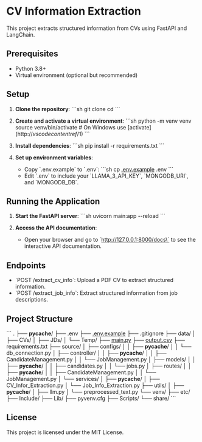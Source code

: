 # CV Information Extraction

This project extracts structured information from CVs using FastAPI and LangChain.

## Prerequisites

- Python 3.8+
- Virtual environment (optional but recommended)

## Setup

1. **Clone the repository**:
    \`\`\`sh
    git clone <repository-url>
    cd <repository-directory>
    \`\`\`

2. **Create and activate a virtual environment**:
    \`\`\`sh
    python -m venv venv
    source venv/bin/activate  # On Windows use \[activate](http://_vscodecontentref_/1)
    \`\`\`

3. **Install dependencies**:
    \`\`\`sh
    pip install -r requirements.txt
    \`\`\`

4. **Set up environment variables**:
    - Copy \`.env.example\` to \`.env\`:
        \`\`\`sh
        cp [.env.example](http://_vscodecontentref_/2) .env
        \`\`\`
    - Edit \`.env\` to include your \`LLAMA_3_API_KEY\`, \`MONGODB_URI\`, and \`MONGODB_DB\`.

## Running the Application

1. **Start the FastAPI server**:
    \`\`\`sh
    uvicorn main:app --reload
    \`\`\`

2. **Access the API documentation**:
    - Open your browser and go to \`http://127.0.0.1:8000/docs\` to see the interactive API documentation.

## Endpoints

- \`POST /extract_cv_info\`: Upload a PDF CV to extract structured information.
- \`POST /extract_job_info\`: Extract structured information from job descriptions.

## Project Structure

\`\`\`
.
├── __pycache__/
├── .env
├── [.env.example](http://_vscodecontentref_/3)
├── .gitignore
├── data/
│   ├── CVs/
│   ├── JDs/
│   └── Temp/
├── [main.py](http://_vscodecontentref_/4)
├── [output.csv](http://_vscodecontentref_/5)
├── requirements.txt
├── source/
│   ├── configs/
│   │   ├── __pycache__/
│   │   └── db_connection.py
│   ├── controller/
│   │   ├── __pycache__/
│   │   ├── CandidateManagement.py
│   │   └── JobManagement.py
│   ├── models/
│   │   ├── __pycache__/
│   │   ├── candidates.py
│   │   └── jobs.py
│   ├── routes/
│   │   ├── __pycache__/
│   │   ├── CandidateManagement.py
│   │   └── JobManagement.py
│   └── services/
│       ├── __pycache__/
│       ├── CV_Infor_Extraction.py
│       └── Job_Info_Extraction.py
├── utils/
│   ├── __pycache__/
│   ├── llm.py
│   └── preprocessed_text.py
└── venv/
    ├── etc/
    ├── Include/
    ├── Lib/
    ├── pyvenv.cfg
    ├── Scripts/
    └── share/
\`\`\`

## License

This project is licensed under the MIT License.